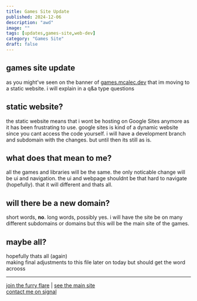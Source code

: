 ```yaml
---
title: Games Site Update
published: 2024-12-06
description: "awd"
image: ""
tags: [updates,games-site,web-dev]
category: "Games Site"
draft: false
---
```


## games site update

as you might've seen on the banner of [games.mcalec.dev](https://games.mcalec.dev/) that im moving to a static website.
i will explain in a q&a type questions

## static website?

the static website means that i wont be hosting on Google Sites anymore as it has been frustrating to use.
google sites is kind of a dynamic website since you cant access the code yourself.
i will have a development branch and subdomain with the changes. but until then its still as is.

## what does that mean to me?

all the games and libraries will be the same. the only noticable change will be ui and navigation.
the ui and webpage shouldnt be that hard to navigate (hopefully). that it will different and thats all.

## will there be a new domain?

short words, **no**.
long words, possibly yes. 
i will have the site be on many different subdomains or domains but this will be the main site of the games.

## maybe all?

hopefully thats all (again)  
making final adjustments to this file later on today but should get the word acrooss

---
[join the furry flare](https://discord.gg/hv7aPV7uzP) | [see the main site](https://www.mcalec.dev/)  
[contact me on signal](https://signal.me/#eu/TTBUATVr4QkAaGKvJVhMf2P225qJbxr44FIzkl19YWBwApJH2eNJYbIt2YCE9Gii)
